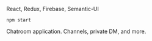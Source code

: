 React, Redux, Firebase, Semantic-UI

```npm start```

Chatroom application. Channels, private DM, and more.
